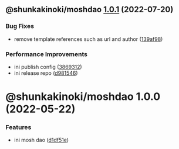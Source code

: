 ## @shunkakinoki/moshdao [1.0.1](https://github.com/shunkakinoki/contracts/compare/@shunkakinoki/moshdao@1.0.0...@shunkakinoki/moshdao@1.0.1) (2022-07-20)

### Bug Fixes

- remove template references such as url and author ([139af98](https://github.com/shunkakinoki/contracts/commit/139af98ef46346d25875224520c58502befa44c1))

### Performance Improvements

- ini publish config ([3869312](https://github.com/shunkakinoki/contracts/commit/3869312ec4a979930e54bacb6ebae3d2078818cd))
- ini release repo ([d981546](https://github.com/shunkakinoki/contracts/commit/d981546cf1a440703acee787be764d3afaf053bc))

# @shunkakinoki/moshdao 1.0.0 (2022-05-22)

### Features

- ini mosh dao ([d1df51e](https://github.com/shunkakinoki/contracts/commit/d1df51e12a5ec89a71c4739022b703f55285327e))
